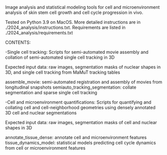 Image analysis and statistical modeling tools for cell and microenvironment analysis of skin stem cell growth and cell cycle progression in vivo.

Tested on Python 3.9 on MacOS. More detailed instructions are in ./2024_analysis/instructions.txt. Requirements are listed in ./2024_analysis/requirements.txt

CONTENTS:

-Single cell tracking: Scripts for semi-automated movie assembly and collation of semi-automated single cell tracking in 3D

Expected input data: raw images, segmentation masks of nuclear shapes in 3D, and single cell tracking from MaMuT tracking tables

assemble_movie: semi-automated registration and assembly of movies from longitudinal snapshots semiauto_tracking_segmentation: collate segmentation and sparse single cell tracking

-Cell and microenvironment quantifications: Scripts for quantifying and collating cell and cell-neighborhood geometries using densely annotated 3D cell and nuclear segmentations

Expected input data: raw images, segmentation masks of cell and nuclear shapes in 3D

annotate_tissue_dense: annotate cell and microenvironment features tissue_dynamics_model: statistical models predicting cell cycle dynamics from cell or microenvironment features

